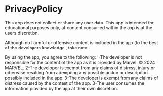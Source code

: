# PrivacyPolicy
This app does not collect or share any user data.
This app is intended for educational purposes only, all content consumed within the app is at the users discretion.

Although no harmful or offensive content is included in the app (to the best of the developers knowledge), take note: 

By using the app, you agree to the following:
1-The developer is not responsible for the content of the app as it is provided by Marvel. © 2024 MARVEL.
2-The developer is exempt from any claims of distress, injury or otherwise resulting from attempting any possible action or description possibly included in the app.
3-The developer is exempt from any claims of distress caused by the content of the app.
3-The user consumes the information provided by the app at their own discretion.

